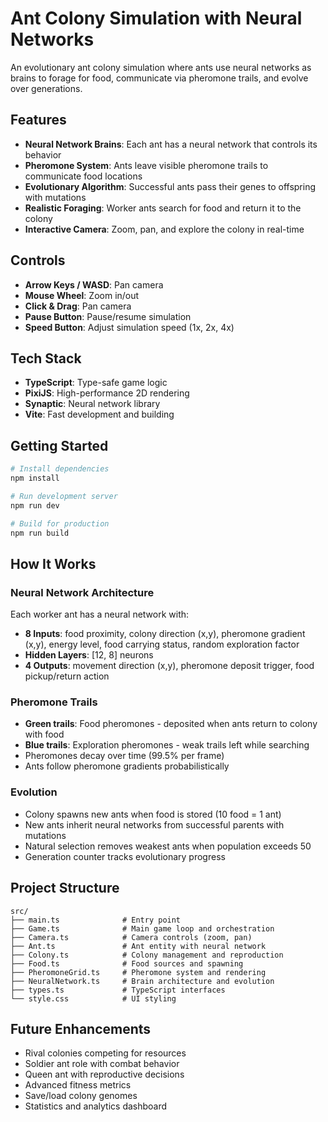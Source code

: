 # Ant Colony Simulation with Neural Networks

An evolutionary ant colony simulation where ants use neural networks as brains to forage for food, communicate via pheromone trails, and evolve over generations.

## Features

- **Neural Network Brains**: Each ant has a neural network that controls its behavior
- **Pheromone System**: Ants leave visible pheromone trails to communicate food locations
- **Evolutionary Algorithm**: Successful ants pass their genes to offspring with mutations
- **Realistic Foraging**: Worker ants search for food and return it to the colony
- **Interactive Camera**: Zoom, pan, and explore the colony in real-time

## Controls

- **Arrow Keys / WASD**: Pan camera
- **Mouse Wheel**: Zoom in/out
- **Click & Drag**: Pan camera
- **Pause Button**: Pause/resume simulation
- **Speed Button**: Adjust simulation speed (1x, 2x, 4x)

## Tech Stack

- **TypeScript**: Type-safe game logic
- **PixiJS**: High-performance 2D rendering
- **Synaptic**: Neural network library
- **Vite**: Fast development and building

## Getting Started

```bash
# Install dependencies
npm install

# Run development server
npm run dev

# Build for production
npm run build
```

## How It Works

### Neural Network Architecture

Each worker ant has a neural network with:
- **8 Inputs**: food proximity, colony direction (x,y), pheromone gradient (x,y), energy level, food carrying status, random exploration factor
- **Hidden Layers**: [12, 8] neurons
- **4 Outputs**: movement direction (x,y), pheromone deposit trigger, food pickup/return action

### Pheromone Trails

- **Green trails**: Food pheromones - deposited when ants return to colony with food
- **Blue trails**: Exploration pheromones - weak trails left while searching
- Pheromones decay over time (99.5% per frame)
- Ants follow pheromone gradients probabilistically

### Evolution

- Colony spawns new ants when food is stored (10 food = 1 ant)
- New ants inherit neural networks from successful parents with mutations
- Natural selection removes weakest ants when population exceeds 50
- Generation counter tracks evolutionary progress

## Project Structure

```
src/
├── main.ts              # Entry point
├── Game.ts              # Main game loop and orchestration
├── Camera.ts            # Camera controls (zoom, pan)
├── Ant.ts               # Ant entity with neural network
├── Colony.ts            # Colony management and reproduction
├── Food.ts              # Food sources and spawning
├── PheromoneGrid.ts     # Pheromone system and rendering
├── NeuralNetwork.ts     # Brain architecture and evolution
├── types.ts             # TypeScript interfaces
└── style.css            # UI styling
```

## Future Enhancements

- Rival colonies competing for resources
- Soldier ant role with combat behavior
- Queen ant with reproductive decisions
- Advanced fitness metrics
- Save/load colony genomes
- Statistics and analytics dashboard
